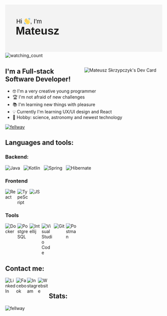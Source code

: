 <img src="header.png" />
<img src="https://komarev.com/ghpvc/?username=fellway&color=brightgreen" alt="watching_count" />
<div align="left">
    <a href="https://app.daily.dev/Fellway">
        <img
            align="right"
            src="https://api.daily.dev/devcards/e4e6ae60c15f4dbe93e43ace71e3c45d.png?r=giq"
            width="250"
            alt="Mateusz Skrzypczyk's Dev Card"
        />
    </a>
    <h2>I'm a Full-stack Software Developer!</h2>
    <ul>
        <li>🤓 I'm a very creative young programmer</li>
        <li>🏆 I'm not afraid of new challenges</li>
        <li>📚 I'm learning new things with pleasure</li>
        <li>💡 Currently I'm learning UX/UI design and React</li>
        <li>🚀 Hobby: science, astronomy and newest technology</li>
    </ul>
    <p align="left" width="100%"> <a href="https://github.com/ryo-ma/github-profile-trophy"><img src="https://github-profile-trophy.vercel.app/?username=fellway&no-frame=true&no-bg=true" alt="fellway" /></a> </p>
    <h2>Languages and tools:</h2>
    <h3>Backend:</h3>
    <div>
        <img
            alt="Java"
            width="35px"
            src="https://cdn.freebiesupply.com/logos/large/2x/java-14-logo-png-transparent.png"
        />
        &nbsp;
        <img
            alt="Kotlin"
            width="35px"
            src="https://upload.wikimedia.org/wikipedia/commons/thumb/0/06/Kotlin_Icon.svg/1200px-Kotlin_Icon.svg.png"
        />
        &nbsp;
        <img
            alt="Spring"
            width="35px"
            src="https://cdn.worldvectorlogo.com/logos/spring-3.svg"
        />
        &nbsp;
        <img
            alt="Hibernate"
            width="35px"
            src="https://cdn.worldvectorlogo.com/logos/hibernate.svg"
        />
    </div>
    <h3>Frontend</h3>
    <div style="display: flex">
        <img
            alt="React"
            width="35px"
            src="https://upload.wikimedia.org/wikipedia/commons/thumb/4/47/React.svg/1200px-React.svg.png"
        />
        &nbsp;
        <img
            alt="TypeScript"
            width="35px"
            src="https://cdn.iconscout.com/icon/free/png-256/typescript-1174965.png"
        />
        &nbsp;
        <img
            alt="JS"
            width="35px"
            src="https://upload.wikimedia.org/wikipedia/commons/thumb/9/99/Unofficial_JavaScript_logo_2.svg/1024px-Unofficial_JavaScript_logo_2.svg.png"
        />
    </div>
    <h3>Tools</h3>
    <div style="display: flex">
        <img
            alt="Docker"
            width="35px"
            src="https://icon-library.com/images/social_media_social_media_logo_docker-512.png"
        />
        &nbsp;
        <img
            alt="PostgreSQL"
            width="35px"
            src="https://cdn.iconscout.com/icon/free/png-512/postgresql-226047.png"
        />
        &nbsp;
        <img
            alt="Intellij"
            width="35px"
            src="https://images-wixmp-ed30a86b8c4ca887773594c2.wixmp.com/f/9b5e7dcc-db45-4acb-8078-4f1e40191fe1/dbfye6x-ee5cf816-da93-4428-8cc6-e388e0b45136.png?token=eyJ0eXAiOiJKV1QiLCJhbGciOiJIUzI1NiJ9.eyJzdWIiOiJ1cm46YXBwOiIsImlzcyI6InVybjphcHA6Iiwib2JqIjpbW3sicGF0aCI6IlwvZlwvOWI1ZTdkY2MtZGI0NS00YWNiLTgwNzgtNGYxZTQwMTkxZmUxXC9kYmZ5ZTZ4LWVlNWNmODE2LWRhOTMtNDQyOC04Y2M2LWUzODhlMGI0NTEzNi5wbmcifV1dLCJhdWQiOlsidXJuOnNlcnZpY2U6ZmlsZS5kb3dubG9hZCJdfQ._0zGB33NIE1jhC583GLDwygXr5jsMVwfCaEtBWtWNt0"
        />
        &nbsp;
        <img
            alt="Visual Studio Code"
            width="35px"
            src="https://cdn.worldvectorlogo.com/logos/visual-studio-code-1.svg"
        />
        &nbsp;
        <img
            alt="Git"
            width="35px"
            src="https://upload.wikimedia.org/wikipedia/commons/thumb/3/3f/Git_icon.svg/768px-Git_icon.svg.png"
        />
        &nbsp;
        <img
            alt="Postman"
            width="35px"
            src="https://user-images.githubusercontent.com/7853266/44114706-9c72dd08-9fd1-11e8-8d9d-6d9d651c75ad.png"
        />
    </div>
</div>
<h2>Contact me:</h2>
<a href="https://www.linkedin.com/in/mateusz-skrzypczyk/">
    <img
        align="left"
        alt="LinkedIn"
        width="35px"
        src="https://cdn.freebiesupply.com/logos/large/2x/linkedin-icon-logo-png-transparent.png"
    />
</a>
&nbsp;
<a href="https://www.facebook.com/mateusz.skrzypczyk.9">
    <img
        align="left"
        alt="Facebook"
        width="35px"
        src="https://www.edigitalagency.com.au/wp-content/uploads/Facebook-logo-blue-circle-large-transparent-png.png"
    />
</a>
&nbsp;
<a href="https://www.instagram.com/_matt.dev">
    <img
        align="left"
        alt="Instagram"
        width="35px"
        src="https://upload.wikimedia.org/wikipedia/commons/thumb/e/e7/Instagram_logo_2016.svg/768px-Instagram_logo_2016.svg.png"
    />
</a>

<a href="https://www.mskrzypczyk.dev">
    <img
        align="left"
        alt="Website"
        width="35px"
        src="https://www.freeiconspng.com/thumbs/website-icon/website-icon-11.png"
    />
</a>
<br />
<h2>Stats:</h2>
<p>
    <img
        align="left"
        src="https://github-readme-stats.vercel.app/api/top-langs?username=fellway&show_icons=true&locale=en&layout=compact"
        alt="fellway"
    />
</p>
